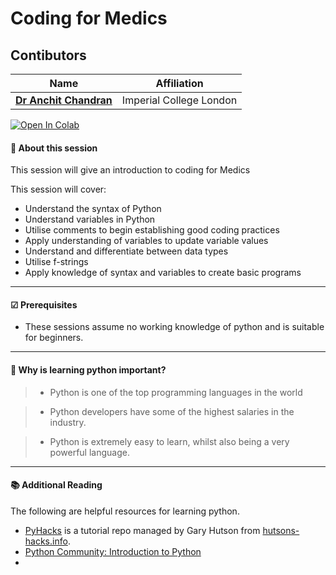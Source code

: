 # Coding for Medics

## Contibutors

| Name     | Affiliation |
|-----------|-----------|
| **[Dr Anchit Chandran](mailto:anchit.chandran16@imperial.ac.uk)** | Imperial College London |

[![Open In Colab](https://colab.research.google.com/assets/colab-badge.svg)](https://colab.research.google.com/github/nhs-pycom/coding-club/blob/main/coding-for-medics/coding-basics.ipynb)

#### 🔎 **About this session**

This session will give an introduction to coding for Medics

This session will cover:

*   Understand the syntax of Python
*   Understand variables in Python
*   Utilise comments to begin establishing good coding practices
*   Apply understanding of variables to update variable values
*   Understand and differentiate between data types
*   Utilise f-strings
*   Apply knowledge of syntax and variables to create basic programs

---

#### ☑ **Prerequisites**

- These sessions assume no working knowledge of python and is suitable for beginners.

---

#### 🥇 **Why is learning python important?**

> * Python is one of the top programming languages in the world

> * Python developers have some of the highest salaries in the industry.

> * Python is extremely easy to learn, whilst also being a very powerful language.

---

#### 📚 **Additional Reading**
The following are helpful resources for learning python.

*   [PyHacks](https://github.com/StatsGary/PyHacks-Tutorials) is a tutorial repo managed by Gary Hutson from [hutsons-hacks.info](https://hutsons-hacks.info/).
*   [Python Community: Introduction to Python](https://github.com/nhs-pycom/coding-club/tree/main/introduction-to-python)
*   


